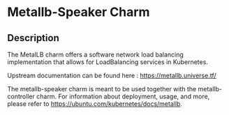 # Metallb-Speaker Charm

## Description

The MetalLB charm offers a software network load balancing implementation that allows
for LoadBalancing services in Kubernetes. 

Upstream documentation can be found here : <https://metallb.universe.tf/>

The metallb-speaker charm is meant to be used together with the metallb-controller charm.
For information about deployment, usage, and more, please refer to <https://ubuntu.com/kubernetes/docs/metallb>.
